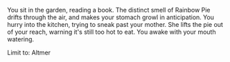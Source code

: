 You sit in the garden, reading a book. The distinct smell of Rainbow Pie drifts through the air, and makes your stomach growl in anticipation.
You hurry into the kitchen, trying to sneak past your mother. She lifts the pie out of your reach, warning it's still too hot to eat.
You awake with your mouth watering.

Limit to: Altmer
